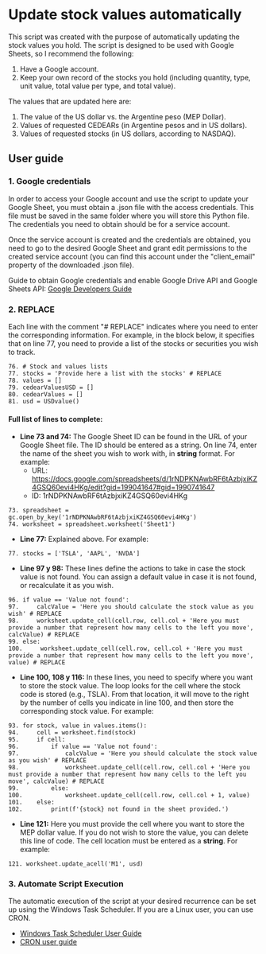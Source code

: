 # Update stock values automatically

This script was created with the purpose of automatically updating the stock values you hold. The script is designed to be used with Google Sheets, so I recommend the following:

1. Have a Google account.
2. Keep your own record of the stocks you hold (including quantity, type, unit value, total value per type, and total value).

The values that are updated here are:

1. The value of the US dollar vs. the Argentine peso (MEP Dollar).
2. Values of requested CEDEARs (in Argentine pesos and in US dollars).
3. Values of requested stocks (in US dollars, according to NASDAQ).

## User guide
### 1. Google credentials
In order to access your Google account and use the script to update your Google Sheet, you must obtain a .json file with the access credentials. This file must be saved in the same folder where you will store this Python file. The credentials you need to obtain should be for a service account.

Once the service account is created and the credentials are obtained, you need to go to the desired Google Sheet and grant edit permissions to the created service account (you can find this account under the "client_email" property of the downloaded .json file).

Guide to obtain Google credentials and enable Google Drive API and Google Sheets API: [Google Developers Guide](https://developers.google.com/workspace/guides/create-credentials?hl=es-419)

### 2. REPLACE
Each line with the comment "# REPLACE" indicates where you need to enter the corresponding information. For example, in the block below, it specifies that on line 77, you need to provide a list of the stocks or securities you wish to track.
```
76. # Stock and values lists
77. stocks = 'Provide here a list with the stocks' # REPLACE
78. values = []
79. cedearValuesUSD = []
80. cedearValues = []
81. usd = USDvalue()
```
#### Full list of lines to complete:
- **Line 73 and 74:** The Google Sheet ID can be found in the URL of your Google Sheet file. The ID should be entered as a string. On line 74, enter the name of the sheet you wish to work with, in **string** format. For example:
    - URL: https://docs.google.com/spreadsheets/d/1rNDPKNAwbRF6tAzbjxiKZ4GSQ60evi4HKg/edit?gid=199041647#gid=1990741647
    - ID: 1rNDPKNAwbRF6tAzbjxiKZ4GSQ60evi4HKg
 ```
73. spreadsheet = gc.open_by_key('1rNDPKNAwbRF6tAzbjxiKZ4GSQ60evi4HKg') 
74. worksheet = spreadsheet.worksheet('Sheet1') 
```
- **Line 77:** Explained above. For example:
 ```
77. stocks = ['TSLA', 'AAPL', 'NVDA']
```
- **Line 97 y 98:** These lines define the actions to take in case the stock value is not found. You can assign a default value in case it is not found, or recalculate it as you wish.
```
96. if value == 'Value not found':
97.     calcValue = 'Here you should calculate the stock value as you wish' # REPLACE
98.     worksheet.update_cell(cell.row, cell.col + 'Here you must provide a number that represent how many cells to the left you move', calcValue) # REPLACE
99. else:
100.     worksheet.update_cell(cell.row, cell.col + 'Here you must provide a number that represent how many cells to the left you move', value) # REPLACE
```
- **Line 100, 108 y 116:** In these lines, you need to specify where you want to store the stock value. The loop looks for the cell where the stock code is stored (e.g., TSLA). From that location, it will move to the right by the number of cells you indicate in line 100, and then store the corresponding stock value. For example:
```
93. for stock, value in values.items():
94.     cell = worksheet.find(stock)
95.     if cell:
96.         if value == 'Value not found':
97.             calcValue = 'Here you should calculate the stock value as you wish' # REPLACE
98.             worksheet.update_cell(cell.row, cell.col + 'Here you must provide a number that represent how many cells to the left you move', calcValue) # REPLACE
99.         else:
100.            worksheet.update_cell(cell.row, cell.col + 1, value)
101.    else:
102.        print(f'{stock} not found in the sheet provided.')
```
- **Line 121:** Here you must provide the cell where you want to store the MEP dollar value. If you do not wish to store the value, you can delete this line of code. The cell location must be entered as a **string**. For example:
```
121. worksheet.update_acell('M1', usd)
```
### 3. Automate Script Execution
The automatic execution of the script at your desired recurrence can be set up using the Windows Task Scheduler. If you are a Linux user, you can use CRON.
- [Windows Task Scheduler User Guide](https://learn.microsoft.com/es-es/windows/win32/taskschd/about-the-task-scheduler)
- [CRON user guide](https://cronitor.io/guides/cron-jobs)